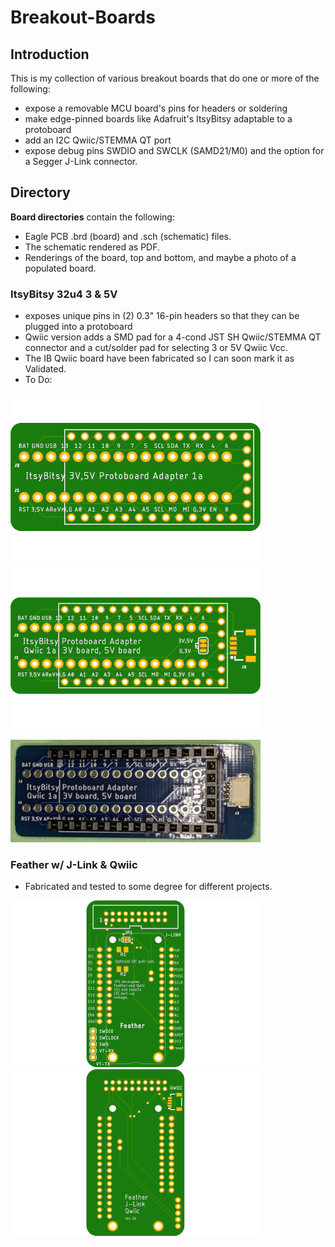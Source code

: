 # Breakout-Boards

## Introduction

This is my collection of various breakout boards that do one or more of the following:
  * expose a removable MCU board's pins for headers or soldering
  * make edge-pinned boards like Adafruit's ItsyBitsy adaptable to a protoboard
  * add an I2C Qwiic/STEMMA QT port
  * expose debug pins SWDIO and SWCLK (SAMD21/M0) and the option for a Segger J-Link connector.

## Directory

__Board directories__ contain the following:
  * Eagle PCB .brd (board) and .sch (schematic) files.
  * The schematic rendered as PDF.
  * Renderings of the board, top and bottom, and maybe a photo of a populated board.

### ItsyBitsy 32u4 3 & 5V
  * exposes unique pins in (2) 0.3" 16-pin headers so that they can be plugged into a protoboard
  * Qwiic version adds a SMD pad for a 4-cond JST SH Qwiic/STEMMA QT connector and a cut/solder pad for selecting 3 or 5V Qwiic Vcc.
  * The IB Qwiic board have been fabricated so I can soon mark it as Validated.
  * To Do:

![IB Basic image](ItsyBitsy_Basic/ItsyBitsy_Basic-top-400.png) ![IB Qwiic Image](ItsyBitsy_Qwiic/ItsyBitsy_Qwiic-top-400.png)

![IB Qwiic Photo](ItsyBitsy_Qwiic/ItsyBitsy_Qwiic-photo-400.png)

### Feather w/ J-Link & Qwiic
  * Fabricated and tested to some degree for different projects.

![Feather J-Link Qwiic](Feather_J-Link_Qwiic/Feather_j-link-top-400.png) ![bottom](Feather_J-Link_Qwiic/Feather_j-link-bot-400.png)
